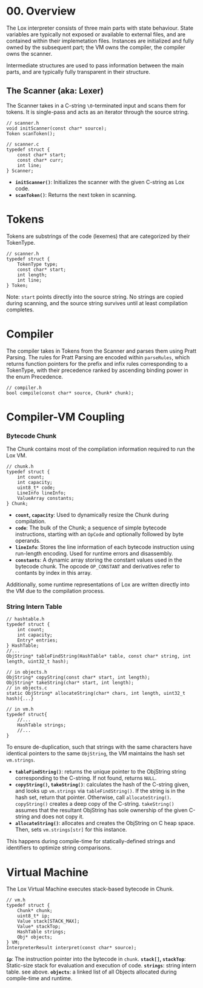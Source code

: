 # 00. Overview

The Lox interpreter consists of three main parts with state behaviour. State variables are typically not exposed or available to external files, and are contained within their implemetation files. Instances are initialized and fully owned by the subsequent part; the VM owns the compiler, the compiler owns the scanner.

Intermediate structures are used to pass information between the main parts, and are typically fully transparent in their structure.

## The Scanner (aka: Lexer)

The Scanner takes in a C-string `\0`-terminated input and scans them for tokens. It is single-pass and acts as an iterator through the source string.

```
// scanner.h
void initScanner(const char* source);
Token scanToken();

// scanner.c
typedef struct {
    const char* start;
    const char* curr;
    int line;
} Scanner;
```

- **`initScanner()`**: Initializes the scanner with the given C-string as Lox code.  
- **`scanToken()`**: Returns the next token in scanning.

# Tokens

Tokens are substrings of the code (lexemes) that are categorized by their TokenType.

```
// scanner.h
typedef struct {
    TokenType type;
    const char* start;
    int length;
    int line;
} Token;
```
Note: `start` points directly into the source string. No strings are copied during scanning, and the source string survives until at least compilation completes.

# Compiler

The compiler takes in Tokens from the Scanner and parses them using Pratt Parsing. The rules for Pratt Parsing are encoded within `parseRules`, which returns function pointers for the prefix and infix rules corresponding to a TokenType, with their precedence ranked by ascending binding power in the enum Precedence.

```
// compiler.h
bool compile(const char* source, Chunk* chunk);
```

# Compiler-VM Coupling

### Bytecode Chunk

The Chunk contains most of the compilation information required to run the Lox VM.

```
// chunk.h
typedef struct {
    int count;
    int capacity;
    uint8_t* code;
    LineInfo lineInfo;
    ValueArray constants;
} Chunk;
```

- **`count`, `capacity`**: Used to dynamically resize the Chunk during compilation.  
- **`code`**: The bulk of the Chunk; a sequence of simple bytecode instructions, starting with an `OpCode` and optionally followed by byte operands.  
- **`lineInfo`**: Stores the line information of each bytecode instruction using run-length encoding. Used for runtime errors and disassembly.  
- **`constants`**: A dynamic array storing the constant values used in the bytecode chunk. The opcode `OP_CONSTANT` and derivatives refer to contants by index in this array.

Additionally, some runtime representations of Lox are written directly into the VM due to the compilation process.

### String Intern Table

```
// hashtable.h
typedef struct {
    int count;
    int capacity;
    Entry* entries;
} HashTable;
//...
ObjString* tableFindString(HashTable* table, const char* string, int length, uint32_t hash);

// in objects.h
ObjString* copyString(const char* start, int length);
ObjString* takeString(char* start, int length);
// in objects.c
static ObjString* allocateString(char* chars, int length, uint32_t hash){...}

// in vm.h
typedef struct{
    //...
    HashTable strings;
    //...
}
```
To ensure de-duplication, such that strings with the same characters have identical pointers to the same `ObjString`, the VM maintains the hash set `vm.strings`.
- **`tableFindString()`**: returns the unique pointer to the ObjString string corresponding to the C-string. If not found, returns `NULL`.
- **`copyString()`, `takeString()`**: calculates the hash of the C-string given, and looks up `vm.strings` via `tableFindString()`. If the string is in the hash set, return that pointer. Otherwise, call `allocateString()`.  
  `copyString()` creates a deep copy of the C-string. `takeString()` assumes that the resultant ObjString has sole ownership of the given C-string and does not copy it.
- **`allocateString()`**: allocates and creates the ObjString on C heap space. Then, sets `vm.strings[str]` for this instance.

This happens during compile-time for statically-defined strings and identifiers to optimize string comparisons.

# Virtual Machine

The Lox Virtual Machine executes stack-based bytecode in Chunk.

```
// vm.h
typedef struct {
    Chunk* chunk;
    uint8_t* ip;
    Value stack[STACK_MAX];
    Value* stackTop;
    HashTable strings;
    Obj* objects;
} VM;
InterpreterResult interpret(const char* source);
```

**`ip`**: The instruction pointer into the bytecode in `chunk`.
**`stack[]`, `stackTop`**: Static-size stack for evaluation and execution of code.
**`strings`**: string intern table. see above.
**`objects`**: a linked list of all Objects allocated during compile-time and runtime.